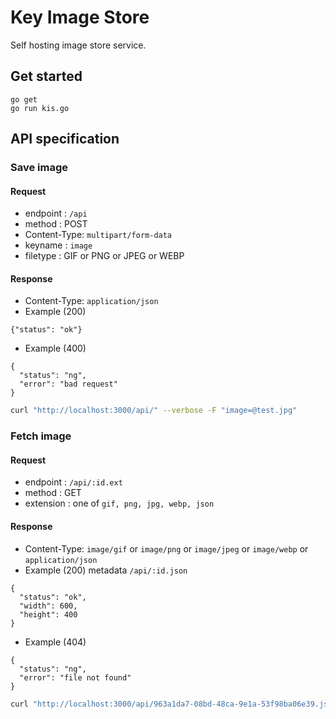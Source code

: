 Key Image Store
===============

Self hosting image store service.

Get started
-----------
```
go get
go run kis.go
```

API specification
-----------------
### Save image
#### Request
* endpoint    : `/api`
* method      : POST
* Content-Type: `multipart/form-data`
* keyname     : `image`
* filetype    : GIF or PNG or JPEG or WEBP

#### Response
* Content-Type: `application/json`
* Example (200)
````
{"status": "ok"}
````
* Example (400)
```
{
  "status": "ng",
  "error": "bad request"
}
```

```sh
curl "http://localhost:3000/api/" --verbose -F "image=@test.jpg"
```

### Fetch image
#### Request
* endpoint      : `/api/:id.ext`
* method        : GET
* extension     : one of `gif, png, jpg, webp, json`

#### Response
* Content-Type: `image/gif` or `image/png` or `image/jpeg` or `image/webp` or `application/json`
* Example (200) metadata `/api/:id.json`
```
{
  "status": "ok",
  "width": 600,
  "height": 400
}
```
* Example (404)
```
{
  "status": "ng",
  "error": "file not found"
}
```

```sh
curl "http://localhost:3000/api/963a1da7-08bd-48ca-9e1a-53f98ba06e39.json" --verbose
```
